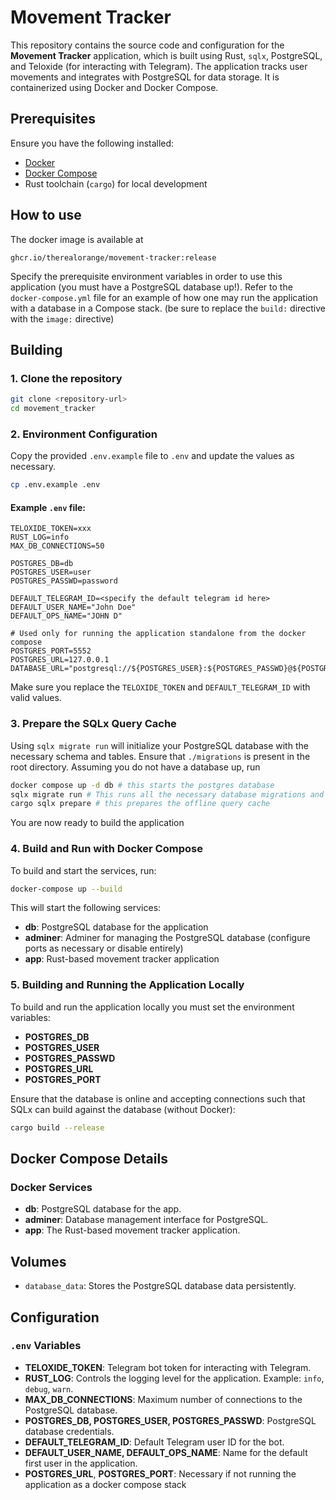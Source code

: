 # Movement Tracker

This repository contains the source code and configuration for the **Movement Tracker** application, which is built using Rust, `sqlx`, PostgreSQL, and Teloxide (for interacting with Telegram). The application tracks user movements and integrates with PostgreSQL for data storage. It is containerized using Docker and Docker Compose.

## Prerequisites

Ensure you have the following installed:

- [Docker](https://www.docker.com/)
- [Docker Compose](https://docs.docker.com/compose/)
- Rust toolchain (`cargo`) for local development

## How to use

The docker image is available at

```
ghcr.io/therealorange/movement-tracker:release
```
Specify the prerequisite environment variables in order to use this application (you must have a PostgreSQL database up!). 
Refer to the `docker-compose.yml` file for an example of how one may run the application with a database in a Compose stack. 
(be sure to replace the `build:` directive with the `image:` directive)

## Building

### 1. Clone the repository

```bash
git clone <repository-url>
cd movement_tracker
```

### 2. Environment Configuration

Copy the provided `.env.example` file to `.env` and update the values as necessary.

```bash
cp .env.example .env
```

#### Example `.env` file:

```dotenv
TELOXIDE_TOKEN=xxx
RUST_LOG=info
MAX_DB_CONNECTIONS=50

POSTGRES_DB=db
POSTGRES_USER=user
POSTGRES_PASSWD=password

DEFAULT_TELEGRAM_ID=<specify the default telegram id here>
DEFAULT_USER_NAME="John Doe"
DEFAULT_OPS_NAME="JOHN D"

# Used only for running the application standalone from the docker compose
POSTGRES_PORT=5552
POSTGRES_URL=127.0.0.1
DATABASE_URL="postgresql://${POSTGRES_USER}:${POSTGRES_PASSWD}@${POSTGRES_URL}:${POSTGRES_PORT}/${POSTGRES_DB}"
```

Make sure you replace the `TELOXIDE_TOKEN` and `DEFAULT_TELEGRAM_ID` with valid values.

### 3. Prepare the SQLx Query Cache

Using `sqlx migrate run` will initialize your PostgreSQL database with the necessary schema and tables. Ensure that `./migrations` is present in the root directory.
Assuming you do not have a database up, run
```bash
docker compose up -d db # this starts the postgres database
sqlx migrate run # This runs all the necessary database migrations and prepares the database
cargo sqlx prepare # this prepares the offline query cache
```
You are now ready to build the application

### 4. Build and Run with Docker Compose

To build and start the services, run:

```bash
docker-compose up --build
```

This will start the following services:
- **db**: PostgreSQL database for the application
- **adminer**: Adminer for managing the PostgreSQL database (configure ports as necessary or disable entirely)
- **app**: Rust-based movement tracker application

### 5. Building and Running the Application Locally

To build and run the application locally you must set the environment variables:
- **POSTGRES_DB**
- **POSTGRES_USER**
- **POSTGRES_PASSWD**
- **POSTGRES_URL**
- **POSTGRES_PORT**

Ensure that the database is online and accepting connections such that SQLx can build against the database (without Docker):

```bash
cargo build --release
```

## Docker Compose Details

### Docker Services

- **db**: PostgreSQL database for the app.
- **adminer**: Database management interface for PostgreSQL.
- **app**: The Rust-based movement tracker application.

## Volumes

- `database_data`: Stores the PostgreSQL database data persistently.

## Configuration

### `.env` Variables

- **TELOXIDE_TOKEN**: Telegram bot token for interacting with Telegram.
- **RUST_LOG**: Controls the logging level for the application. Example: `info`, `debug`, `warn`.
- **MAX_DB_CONNECTIONS**: Maximum number of connections to the PostgreSQL database.
- **POSTGRES_DB, POSTGRES_USER, POSTGRES_PASSWD**: PostgreSQL database credentials.
- **DEFAULT_TELEGRAM_ID**: Default Telegram user ID for the bot.
- **DEFAULT_USER_NAME, DEFAULT_OPS_NAME**: Name for the default first user in the application.
- **POSTGRES_URL**, **POSTGRES_PORT**: Necessary if not running the application as a docker compose stack

